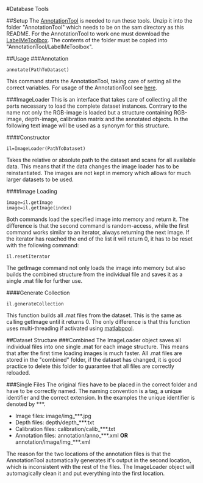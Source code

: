 #Database Tools

##Setup
The [AnnotationTool](http://www.ipb.uni-bonn.de/html_pages_software/annotation-tool/downloads/08-11-21-annotation-tool-v-2-40.zip) is needed to run these tools. Unzip it into the folder "AnnotationTool" which needs to be on the sam directory as this README. For the AnnotationTool to work one must download the [LabelMeToolbox](http://labelme.csail.mit.edu/LabelMeToolbox/LabelMeToolbox.zip). The contents of the folder must be copied into "AnnotationTool/LabelMeToolbox".

##Usage
###Annotation

	annotate(PathToDataset)

This command starts the AnnotationTool, taking care of setting all the correct variables. For usage of the AnnotationTool see [here](http://www.ipb.uni-bonn.de/html_pages_software/annotation-tool/index.html).

###ImageLoader
This is an interface that takes care of collecting all the parts necessary to load the complete dataset instances. Contrary to the name not only the RGB-image is loaded but a structure containing RGB-image, depth-image, calibration matrix and the annotated objects. In the following text image will be used as a synonym for this structure.

####Constructor

	il=ImageLoader(PathToDataset)

Takes the relative or absolute path to the dataset and scans for all available data. This means that if the data changes the image loader has to be reinstantiated. The images are not kept in memory which allows for much larger datasets to be used.

####Image Loading

	image=il.getImage
	image=il.getImage(index)

Both commands load the specified image into memory and return it. The difference is that the second command is random-access, while the first command works similar to an iterator, always returning the next image. If the iterator has reached the end of the list it will return 0, it has to be reset with the following command:

	il.resetIterator

The getImage command not only loads the image into memory but also builds the combined structure from the individual file and saves it as a single .mat file for further use.

####Generate Collection

	il.generateCollection

This function builds all .mat files from the dataset. This is the same as calling getImage until it  returns 0. The only difference is that this function uses multi-threading if activated using [matlabpool](http://www.mathworks.ch/help/toolbox/distcomp/matlabpool.html).

##Dataset Structure
###Combined
The ImageLoader object saves all individual files into one single .mat for each image structure. This means that after the first time loading images is much faster. All .mat files are stored in the "combined" folder, if the dataset has changed, it is good practice to delete this folder to guarantee that all files are correctly reloaded.

###Single Files
The original files have to be placed in the correct folder and have to be correctly named. The naming convention is a tag, a unique identifier and the correct extension. In the examples the unique identifier is denoted by \*\*\*.

* Image files: image/img\_\*\*\*.jpg
* Depth files: depth/depth\_\*\*\*.txt
* Calibration files: calibration/calib\_\*\*\*.txt
* Annotation files: annotation/anno\_\*\*\*.xml __OR__ annotation/image/img\_\*\*\*.xml

The reason for the two locations of the annotation files is that the AnnotationTool automatically generates it's output in the second location, which is inconsistent with the rest of the files. The ImageLoader object will automagically clean it and put everything into the first location.

